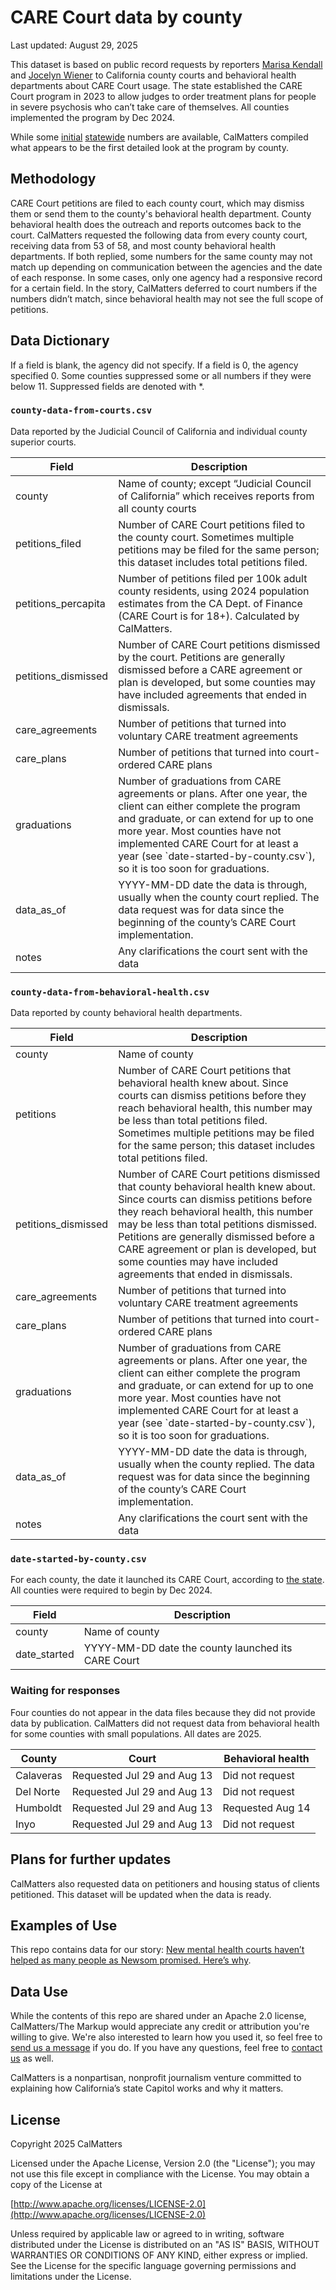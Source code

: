 # CARE Court data by county

Last updated: August 29, 2025

This dataset is based on public record requests by reporters [Marisa Kendall](https://calmatters.org/author/marisa-kendall/) and [Jocelyn Wiener](https://calmatters.org/author/jocelyn-wiener/) to California county courts and behavioral health departments about CARE Court usage. The state established the CARE Court program in 2023 to allow judges to order treatment plans for people in severe psychosis who can’t take care of themselves. All counties implemented the program by Dec 2024.

While some [initial](https://www.dhcs.ca.gov/Documents/CARE-Act-Annual-Report-2025.pdf) [statewide](https://www.chhs.ca.gov/wp-content/uploads/2025/06/CARE-Act-Implementation-Update-July-2025.pdf) numbers are available, CalMatters compiled what appears to be the first detailed look at the program by county.

## Methodology

CARE Court petitions are filed to each county court, which may dismiss them or send them to the county's behavioral health department. County behavioral health does the outreach and reports outcomes back to the court. CalMatters requested the following data from every county court, receiving data from 53 of 58, and most county behavioral health departments. If both replied, some numbers for the same county may not match up depending on communication between the agencies and the date of each response. In some cases, only one agency had a responsive record for a certain field. In the story, CalMatters deferred to court numbers if the numbers didn’t match, since behavioral health may not see the full scope of petitions.

## Data Dictionary

If a field is blank, the agency did not specify. If a field is 0, the agency specified 0. Some counties suppressed some or all numbers if they were below 11. Suppressed fields are denoted with *.

### `county-data-from-courts.csv`
Data reported by the Judicial Council of California and individual county superior courts.

<table>
  <thead>
    <tr>
      <th>Field</th>
      <th>Description</th>
    </tr>
  </thead>
  <tbody>
    <tr>
      <td>county</td>
      <td>Name of county; except “Judicial Council of California” which receives reports from all county courts
      </td>
    </tr>
    <tr>
      <td>petitions_filed</td>
      <td>Number of CARE Court petitions filed to the county court. Sometimes multiple petitions may be filed for the same person; this dataset includes total petitions filed.
      </td>
    </tr>
    <tr>
      <td>petitions_percapita</td>
      <td>Number of petitions filed per 100k adult county residents, using 2024 population estimates from the CA Dept. of Finance (CARE Court is for 18+). Calculated by CalMatters.</td>
    </tr>
    <tr>
      <td>petitions_dismissed</td>
      <td>Number of CARE Court petitions dismissed by the court. Petitions are generally dismissed before a CARE agreement or plan is developed, but some counties may have included agreements that ended in dismissals.</td>
    </tr>
    <tr>
      <td>care_agreements</td>
      <td>Number of petitions that turned into voluntary CARE treatment agreements</td>
    </tr>
    <tr>
      <td>care_plans</td>
      <td>Number of petitions that turned into court-ordered CARE plans</td>
    </tr>
    <tr>
      <td>graduations</td>
      <td>Number of graduations from CARE agreements or plans. After one year, the client can either complete the program and graduate, or can extend for up to one more year. Most counties have not implemented CARE Court for at least a year (see `date-started-by-county.csv`), so it is too soon for graduations.</td>
    </tr>
    <tr>
      <td>data_as_of</td>
      <td>YYYY-MM-DD date the data is through, usually when the county court replied. The data request was for data since the beginning of the county’s CARE Court implementation.</td>
    </tr>
    <tr>
      <td>notes</td>
      <td>Any clarifications the court sent with the data</td>
    </tr>
  </tbody>
</table>

### `county-data-from-behavioral-health.csv`
Data reported by county behavioral health departments.

<table>
  <thead>
    <tr>
      <th>Field</th>
      <th>Description</th>
    </tr>
  </thead>
  <tbody>
    <tr>
      <td>county</td>
      <td>Name of county
      </td>
    </tr>
    <tr>
      <td>petitions</td>
      <td>Number of CARE Court petitions that behavioral health knew about. Since courts can dismiss petitions before they reach behavioral health, this number may be less than total petitions filed. Sometimes multiple petitions may be filed for the same person; this dataset includes total petitions filed.
      </td>
    </tr>
    <tr>
      <td>petitions_dismissed</td>
      <td>Number of CARE Court petitions dismissed that county behavioral health knew about. Since courts can dismiss petitions before they reach behavioral health, this number may be less than total petitions dismissed. Petitions are generally dismissed before a CARE agreement or plan is developed, but some counties may have included agreements that ended in dismissals.</td>
    </tr>
    <tr>
      <td>care_agreements</td>
      <td>Number of petitions that turned into voluntary CARE treatment agreements</td>
    </tr>
    <tr>
      <td>care_plans</td>
      <td>Number of petitions that turned into court-ordered CARE plans</td>
    </tr>
    <tr>
      <td>graduations</td>
      <td>Number of graduations from CARE agreements or plans. After one year, the client can either complete the program and graduate, or can extend for up to one more year. Most counties have not implemented CARE Court for at least a year (see `date-started-by-county.csv`), so it is too soon for graduations.</td>
    </tr>
    <tr>
      <td>data_as_of</td>
      <td>YYYY-MM-DD date the data is through, usually when the county replied. The data request was for data since the beginning of the county’s CARE Court implementation.</td>
    </tr>
    <tr>
      <td>notes</td>
      <td>Any clarifications the court sent with the data</td>
    </tr>
  </tbody>
</table>

### `date-started-by-county.csv`
For each county, the date it launched its CARE Court, according to [the state](https://www.dhcs.ca.gov/Documents/CARE-Act-Annual-Report-2025.pdf#page=20). All counties were required to begin by Dec 2024.

<table>
  <thead>
    <tr>
      <th>Field</th>
      <th>Description</th>
    </tr>
  </thead>
  <tbody>
    <tr>
      <td>county</td>
      <td>Name of county
      </td>
    </tr>
    <tr>
      <td>date_started</td>
      <td>YYYY-MM-DD date the county launched its CARE Court</td>
    </tr>
  </tbody>
</table>

### Waiting for responses
Four counties do not appear in the data files because they did not provide data by publication. CalMatters did not request data from behavioral health for some counties with small populations. All dates are 2025.

<table>
  <thead>
    <tr>
      <th>County</th>
      <th>Court</th>
      <th>Behavioral health</th>
    </tr>
  </thead>
  <tbody>
    <tr>
      <td>Calaveras</td>
      <td>Requested Jul 29 and Aug 13</td>
      <td>Did not request</td>
    </tr>
    <tr>
      <td>Del Norte</td>
      <td>Requested Jul 29 and Aug 13</td>
      <td>Did not request</td>
    </tr>
    <tr>
      <td>Humboldt</td>
      <td>Requested Jul 29 and Aug 13</td>
      <td>Requested Aug 14</td>
    </tr>
    <tr>
      <td>Inyo</td>
      <td>Requested Jul 29 and Aug 13</td>
      <td>Did not request</td>
    </tr>
  </tbody>
</table>

## Plans for further updates
CalMatters also requested data on petitioners and housing status of clients petitioned. This dataset will be updated when the data is ready.

## Examples of Use
This repo contains data for our story: [New mental health courts haven’t helped as many people as Newsom promised. Here’s why](https://calmatters.org/health/mental-health/2025/09/care-court-2025-data/).

## Data Use

While the contents of this repo are shared under an Apache 2.0 license, CalMatters/The Markup would appreciate any credit or attribution you're willing to give. We're also interested to learn how you used it, so feel free to [send us a message](<mailto:john@calmatters.org>) if you do. If you have any questions, feel free to [contact us](<mailto:john@calmatters.org>) as well.

CalMatters is a nonpartisan, nonprofit journalism venture committed to explaining how California’s state Capitol works and why it matters.

## License

Copyright 2025 CalMatters

Licensed under the Apache License, Version 2.0 (the "License");
you may not use this file except in compliance with the License.
You may obtain a copy of the License at

[http://www.apache.org/licenses/LICENSE-2.0](http://www.apache.org/licenses/LICENSE-2.0)

Unless required by applicable law or agreed to in writing, software
distributed under the License is distributed on an "AS IS" BASIS,
WITHOUT WARRANTIES OR CONDITIONS OF ANY KIND, either express or implied.
See the License for the specific language governing permissions and
limitations under the License.
